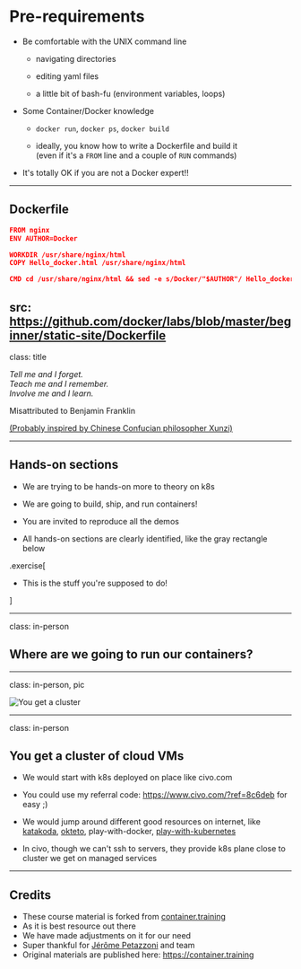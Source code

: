 # Pre-requirements

- Be comfortable with the UNIX command line

  - navigating directories

  - editing yaml files

  - a little bit of bash-fu (environment variables, loops)

- Some Container/Docker knowledge

  - `docker run`, `docker ps`, `docker build`

  - ideally, you know how to write a Dockerfile and build it
    <br/>
    (even if it's a `FROM` line and a couple of `RUN` commands)

- It's totally OK if you are not a Docker expert!!

---
## Dockerfile

```json
FROM nginx
ENV AUTHOR=Docker

WORKDIR /usr/share/nginx/html
COPY Hello_docker.html /usr/share/nginx/html

CMD cd /usr/share/nginx/html && sed -e s/Docker/"$AUTHOR"/ Hello_docker.html > index.html ; nginx -g 'daemon off;'

```
src: https://github.com/docker/labs/blob/master/beginner/static-site/Dockerfile
---

class: title

*Tell me and I forget.*
<br/>
*Teach me and I remember.*
<br/>
*Involve me and I learn.*

Misattributed to Benjamin Franklin

[(Probably inspired by Chinese Confucian philosopher Xunzi)](https://www.barrypopik.com/index.php/new_york_city/entry/tell_me_and_i_forget_teach_me_and_i_may_remember_involve_me_and_i_will_lear/)

---

## Hands-on sections

- We are trying to be hands-on more to theory on k8s 

- We are going to build, ship, and run containers!

- You are invited to reproduce all the demos

- All hands-on sections are clearly identified, like the gray rectangle below

.exercise[

- This is the stuff you're supposed to do!

<!-- - Go to @@SLIDES@@ to view these slides -->

<!-- ```open @@SLIDES@@``` -->

]

---

class: in-person

## Where are we going to run our containers?

---

class: in-person, pic

![You get a cluster](images/you-get-a-cluster.jpg)

---

class: in-person

## You get a cluster of cloud VMs

- We would start with k8s deployed on place like civo.com 

- You could use my referral code: https://www.civo.com/?ref=8c6deb for easy ;) 

- We would jump around different good resources on internet, like [katakoda](https://www.katacoda.com/courses/kubernetes), [okteto](https://okteto.com/), play-with-docker, [play-with-kubernetes](https://labs.play-with-k8s.com/)

- In civo, though we can't ssh to servers, they provide k8s plane close to cluster we get on managed services 

---
## Credits

 - These course material is forked from [container.training](https://github.com/jpetazzo/container.training)
 - As it is best resource out there
 - We have made adjustments on it for our need
 - Super thankful for [Jérôme Petazzoni](https://github.com/jpetazzo) and team
 - Original materials are published here: https://container.training 
